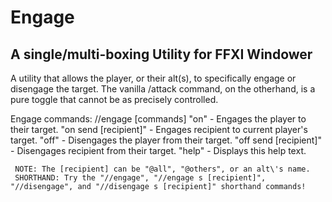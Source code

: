 Engage
======
A single/multi-boxing Utility for FFXI Windower
---------------------------------------------------

A utility that allows the player, or their alt(s), to specifically engage or disengage the target. The vanilla /attack command, on the otherhand, is a pure toggle that cannot be as precisely controlled.


Engage commands:
	//engage [commands]
		"on"                   - Engages the player to their target.
		"on send [recipient]"  - Engages recipient to current player\'s target.
		"off"                  - Disengages the player from their target.
		"off send [recipient]" - Disengages recipient from their target.
		"help"                 - Displays this help text.
	 
	 NOTE: The [recipient] can be "@all", "@others", or an alt\'s name.
	 SHORTHAND: Try the "//engage", "//engage s [recipient]", "//disengage", and "//disengage s [recipient]" shorthand commands!